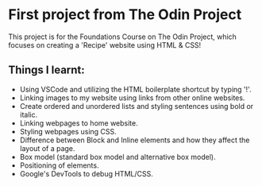# First project from The Odin Project

This project is for the Foundations Course on The Odin Project, which focuses on creating a 'Recipe' website using HTML & CSS!

## Things I learnt:
- Using VSCode and utilizing the HTML boilerplate shortcut by typing '!'.
- Linking images to my website using links from other online websites.
- Create ordered and unordered lists and styling sentences using bold or italic.
- Linking webpages to home website.
- Styling webpages using CSS.
- Difference between Block and Inline elements and how they affect the layout of a page.
- Box model (standard box model and alternative box model).
- Positioning of elements.
- Google's DevTools to debug HTML/CSS.
